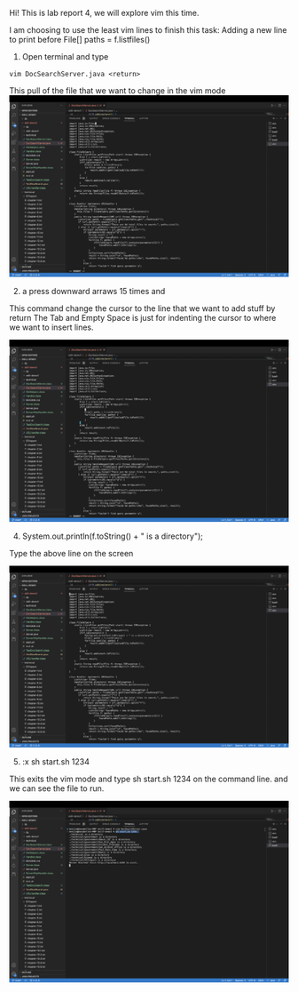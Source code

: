 Hi! This is lab report 4, we will explore vim this time.

I am choosing to use the least vim lines to finish this task: Adding a new line to print before File[] paths = f.listfiles()

1) Open terminal and type 
```
vim DocSearchServer.java <return>
```
This pull of the file that we want to change in the vim mode
![Image](image42.jpg)

2) <Shift> a press downward arraws 15 times and <Return> <Tab> <Empty Space>
	
This command change the cursor to the line that we want to add stuff by return
The Tab and Empty Space is just for indenting the cursor to where we want to insert lines.
	
![Image](image43.jpg)
	
4) System.out.println(f.toString() + " is a directory");
	
Type the above line on the screen
	
![Image](image44.jpg)
	
5) <ESC> :x sh start.sh 1234
	
This exits the vim mode and type sh start.sh 1234 on the command line. and we can see the file to run.
	
![Image](image45.jpg)
